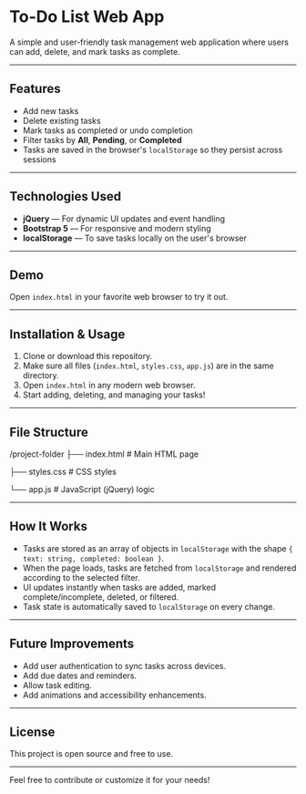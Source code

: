 # To-Do List Web App

A simple and user-friendly task management web application where users can add, delete, and mark tasks as complete.

---

## Features

- Add new tasks
- Delete existing tasks
- Mark tasks as completed or undo completion
- Filter tasks by **All**, **Pending**, or **Completed**
- Tasks are saved in the browser's `localStorage` so they persist across sessions

---

## Technologies Used

- **jQuery** — For dynamic UI updates and event handling
- **Bootstrap 5** — For responsive and modern styling
- **localStorage** — To save tasks locally on the user's browser

---

## Demo

Open `index.html` in your favorite web browser to try it out.

---

## Installation & Usage

1. Clone or download this repository.
2. Make sure all files (`index.html`, `styles.css`, `app.js`) are in the same directory.
3. Open `index.html` in any modern web browser.
4. Start adding, deleting, and managing your tasks!

---

## File Structure

/project-folder
├── index.html # Main HTML page

├── styles.css # CSS styles

└── app.js # JavaScript (jQuery) logic


---

## How It Works

- Tasks are stored as an array of objects in `localStorage` with the shape `{ text: string, completed: boolean }`.
- When the page loads, tasks are fetched from `localStorage` and rendered according to the selected filter.
- UI updates instantly when tasks are added, marked complete/incomplete, deleted, or filtered.
- Task state is automatically saved to `localStorage` on every change.

---

## Future Improvements

- Add user authentication to sync tasks across devices.
- Add due dates and reminders.
- Allow task editing.
- Add animations and accessibility enhancements.

---

## License

This project is open source and free to use.

---

Feel free to contribute or customize it for your needs!


